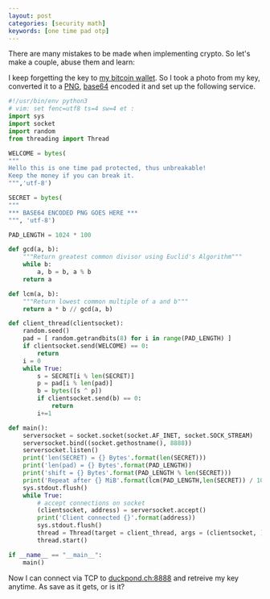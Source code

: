 ```yaml
---
layout: post
categories: [security math]
keywords: [one time pad otp]
---
```


There are many mistakes to be made when implementing crypto. So let's make a couple, abuse them and learn:

I keep forgetting the key to [my bitcoin wallet](https://blockchain.info/address/1LdtdP1qHWU9hQbjAX3U64MxYV7ABDEyy5). So I took a photo from my key, converted it to a [PNG], [base64] encoded it and set up the following service. 

```python
#!/usr/bin/env python3
# vim: set fenc=utf8 ts=4 sw=4 et :
import sys
import socket
import random
from threading import Thread

WELCOME = bytes(
"""
Hello this is one time pad protected, thus unbreakable!
Keep the money if you can break it.
""",'utf-8')

SECRET = bytes(
"""
*** BASE64 ENCODED PNG GOES HERE ***
""", 'utf-8')

PAD_LENGTH = 1024 * 100

def gcd(a, b):
    """Return greatest common divisor using Euclid's Algorithm"""
    while b:      
        a, b = b, a % b
    return a

def lcm(a, b):
    """Return lowest common multiple of a and b"""
    return a * b // gcd(a, b)

def client_thread(clientsocket):
    random.seed()
    pad = [ random.getrandbits(8) for i in range(PAD_LENGTH) ]
    if clientsocket.send(WELCOME) == 0:
        return
    i = 0
    while True:
        s = SECRET[i % len(SECRET)]
        p = pad[i % len(pad)]
        b = bytes([s ^ p])
        if clientsocket.send(b) == 0:
            return
        i+=1

def main():
    serversocket = socket.socket(socket.AF_INET, socket.SOCK_STREAM)
    serversocket.bind((socket.gethostname(), 8888))
    serversocket.listen()
    print('len(SECRET) = {} Bytes'.format(len(SECRET)))
    print('len(pad) = {} Bytes'.format(PAD_LENGTH))
    print('shift = {} Bytes'.format(PAD_LENGTH % len(SECRET)))
    print('Repeat after {} MiB'.format(lcm(PAD_LENGTH,len(SECRET)) / 1024 ** 2))
    sys.stdout.flush()
    while True:
        # accept connections on socket
        (clientsocket, address) = serversocket.accept()
        print('Client connected {}'.format(address))
        sys.stdout.flush()
        thread = Thread(target = client_thread, args = (clientsocket, ))
        thread.start()

if __name__ == "__main__":
    main()
```

Now I can connect via TCP to [duckpond.ch:8888](duckpond.ch:8888) and retreive my key anytime. As save as it gets, or is it?

[PNG]:https://en.wikipedia.org/wiki/Portable_Network_Graphics
[base64]:https://en.wikipedia.org/wiki/Base64
